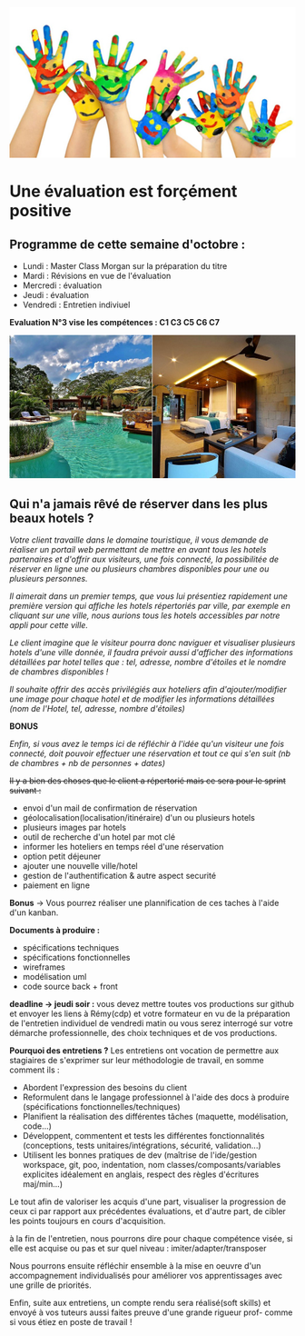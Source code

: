 
![](/evalpositive.jpg)

Une évaluation est forçément positive
===

<h2>Programme de cette semaine d'octobre :</h2>

- Lundi : Master Class Morgan sur la préparation du titre 
- Mardi : Révisions en vue de l'évaluation
- Mercredi : évaluation
- Jeudi : évaluation 
- Vendredi : Entretien indiviuel

**Evaluation N°3 vise les compétences : C1 C3 C5 C6 C7**

![](/hotel-mexique.jpg)
<h2>Qui n'a jamais rêvé de réserver dans les plus beaux hotels ?</h2>

*Votre client travaille dans le domaine touristique, il vous demande de réaliser un portail web permettant de mettre en avant tous les hotels partenaires et d'offrir aux visiteurs, une fois connecté, la possibilitée de réserver en ligne une ou plusieurs chambres disponibles pour une ou plusieurs personnes.*

*Il aimerait dans un premier temps, que vous lui présentiez rapidement une première version qui affiche les hotels répertoriés par ville, par exemple en cliquant sur une ville, nous aurions tous les hotels accessibles par notre appli pour cette ville.*

*Le client imagine que le visiteur pourra donc naviguer et visualiser plusieurs hotels d'une ville donnée, il faudra prévoir aussi d'afficher des informations détaillées par hotel telles que : tel, adresse, nombre d'étoiles et le nomdre de chambres disponibles !*

*Il souhaite offrir des accès privilégiés aux hoteliers afin d'ajouter/modifier une image pour chaque hotel et de modifier les informations détaillées (nom de l'Hotel, tel, adresse, nombre d'étoiles)*

**BONUS**

*Enfin, si vous avez le temps ici de réfléchir à l'idée qu'un visiteur une fois connecté, doit pouvoir effectuer une réservation et tout ce qui s'en suit (nb de chambres + nb de personnes + dates)*

~~Il y a bien des choses que le client a répertorié mais ce sera pour le sprint suivant :~~
- envoi d'un mail de confirmation de réservation
- géolocalisation(localisation/itinéraire) d'un ou plusieurs hotels
- plusieurs images par hotels
- outil de recherche d'un hotel par mot clé
- informer les hoteliers en temps réel d'une réservation
- option petit déjeuner
- ajouter une nouvelle ville/hotel
- gestion de l'authentification & autre aspect securité
- paiement en ligne

**Bonus** -> Vous pourrez réaliser une plannification de ces taches à l'aide d'un kanban.

**Documents à produire :**
- spécifications techniques
- spécifications fonctionnelles
- wireframes
- modélisation uml
- code source back + front 

**deadline -> jeudi soir :**
vous devez mettre toutes vos productions sur github et envoyer les liens à Rémy(cdp) et votre formateur en vu de la préparation de l'entretien individuel de vendredi matin ou vous serez interrogé sur votre démarche professionnelle, des choix techniques et de vos productions.

**Pourquoi des entretiens ?**
Les entretiens ont vocation de permettre aux stagiaires de s'exprimer sur leur méthodologie de travail, en somme comment ils : 
- Abordent l'expression des besoins du client
- Reformulent dans le langage professionnel à l'aide des docs à produire (spécifications fonctionnelles/techniques)
- Planifient la réalisation des différentes tâches (maquette, modélisation, code...)
- Développent, commentent et tests les différentes fonctionnalités (conceptions, tests unitaires/intégrations, sécurité, validation...)
- Utilisent les bonnes pratiques de dev (maîtrise de l'ide/gestion workspace, git, poo, indentation, nom classes/composants/variables explicites idéalement en anglais, respect des règles d'écritures maj/min...)

Le tout afin de valoriser les acquis d'une part, visualiser la progression de ceux ci par rapport aux précédentes évaluations, et d'autre part, de cibler les points toujours en cours d'acquisition.

à la fin de l'entretien, nous pourrons dire pour chaque compétence visée, si elle est acquise ou pas et sur quel niveau : imiter/adapter/transposer

Nous pourrons ensuite réfléchir ensemble à la mise en oeuvre d'un accompagnement individualisés pour améliorer vos apprentissages avec une grille de priorités.

Enfin, suite aux entretiens, un compte rendu sera réalisé(soft skills) et envoyé à vos tuteurs aussi faites preuve d'une grande rigueur prof- comme si vous étiez en poste de travail !
